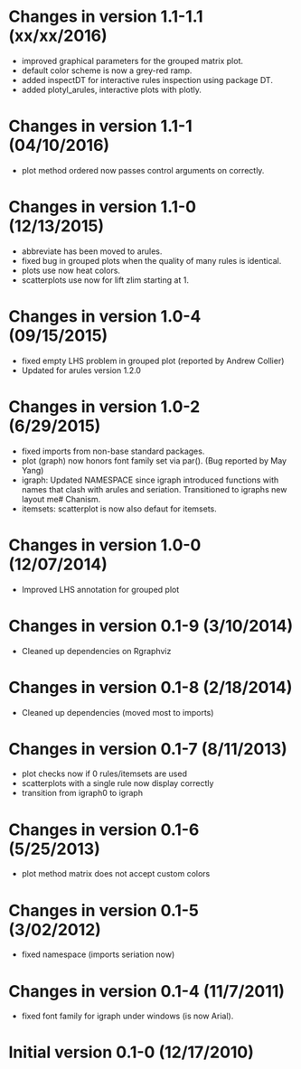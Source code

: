 # Changes in version 1.1-1.1 (xx/xx/2016)

* improved graphical parameters for the grouped matrix plot.
* default color scheme is now a grey-red ramp.
* added inspectDT for interactive rules inspection using package DT.
* added plotyl_arules, interactive plots with plotly.

# Changes in version 1.1-1 (04/10/2016)

* plot method ordered now passes control arguments on correctly.

# Changes in version 1.1-0 (12/13/2015)

* abbreviate has been moved to arules. 
* fixed bug in grouped plots when the quality of many rules is identical.
* plots use now heat colors. 
* scatterplots use now for lift zlim starting at 1.

# Changes in version 1.0-4 (09/15/2015)

* fixed empty LHS problem in grouped plot (reported by Andrew Collier)
* Updated for arules version 1.2.0

# Changes in version 1.0-2 (6/29/2015)

* fixed imports from non-base standard packages.
* plot (graph) now honors font family set via par(). 
      (Bug reported by May Yang) 
* igraph: Updated NAMESPACE since igraph introduced functions with 
      names that clash with arules and seriation. 
      Transitioned to igraphs new layout me# Chanism. 
* itemsets: scatterplot is now also defaut for itemsets.

# Changes in version 1.0-0 (12/07/2014)

* Improved LHS annotation for grouped plot

# Changes in version 0.1-9 (3/10/2014)

* Cleaned up dependencies on Rgraphviz

# Changes in version 0.1-8 (2/18/2014)

* Cleaned up dependencies (moved most to imports)

# Changes in version 0.1-7 (8/11/2013)

* plot checks now if 0 rules/itemsets are used
* scatterplots with a single rule now display correctly
* transition from igraph0 to igraph

# Changes in version 0.1-6 (5/25/2013)

* plot method matrix does not accept custom colors 

# Changes in version 0.1-5 (3/02/2012)

* fixed namespace (imports seriation now)

# Changes in version 0.1-4 (11/7/2011)

* fixed font family for igraph under windows (is now Arial).

# Initial version 0.1-0 (12/17/2010)

